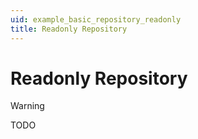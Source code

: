 ```yaml
---
uid: example_basic_repository_readonly
title: Readonly Repository 
---
```


# Readonly Repository

> [!WARNING]
> TODO